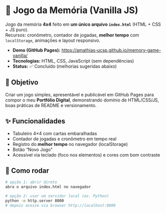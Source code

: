 # 🧠 Jogo da Memória (Vanilla JS)

Jogo da memória **4x4** feito em **um único arquivo `index.html`** (HTML + CSS + JS puro).  
Recursos: cronômetro, contador de jogadas, **melhor tempo** com `localStorage`, animações e layout responsivo.

- **Demo (GitHub Pages):** https://amathias-ucsp.github.io/memory-game-vanilla/  
- **Tecnologias:** HTML, CSS, JavaScript (sem dependências)  
- **Status:** ✅ Concluído (melhorias sugeridas abaixo)

## 🎯 Objetivo
Criar um jogo simples, apresentável e publicável em GitHub Pages para compor o meu **Portfólio Digital**, demonstrando domínio de HTML/CSS/JS, boas práticas de README e versionamento.

## ✨ Funcionalidades
- Tabuleiro 4×4 com cartas embaralhadas
- Contador de jogadas e cronômetro em tempo real
- Registro do **melhor tempo** no navegador (localStorage)
- Botão “Novo Jogo”
- Acessível via teclado (foco nos elementos) e cores com bom contraste

## 🧩 Como rodar
```bash
# opção 1: abrir direto
abra o arquivo index.html no navegador

# opção 2: usar um servidor local (ex. Python)
python -m http.server 8000
# depois acesse via browser http://localhost:8000
